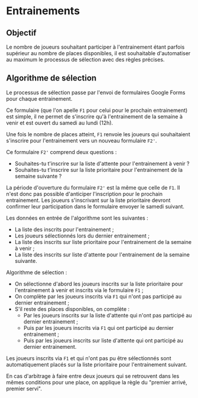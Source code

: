 # Entrainements

## Objectif

Le nombre de joueurs souhaitant participer à l'entrainement étant parfois supérieur au nombre de places disponibles, il est souhaitable d'automatiser au maximum le processus de sélection avec des règles précises.

## Algorithme de sélection

Le processus de sélection passe par l'envoi de formulaires Google Forms pour chaque entrainement.

Ce formulaire (que l'on apelle `F1` pour celui pour le prochain entrainement) est simple, il ne permet de s'inscrire qu'à l'entrainement de la semaine à venir et est ouvert du samedi au lundi (12h).

Une fois le nombre de places atteint, `F1` renvoie les joueurs qui souhaitaient s'inscrire pour l'entrainement vers un nouveau formulaire `F2'`.

Ce formulaire `F2'` comprend deux questions :

* Souhaites-tu t'inscrire sur la liste d'attente pour l'entrainement à venir ?
* Souhaites-tu t'inscrire sur la liste prioritaire pour l'entrainement de la semaine suivante ?

La période d'ouverture du formulaire `F2'` est la même que celle de `F1`. Il n'est donc pas possible d'anticiper l'inscription pour le prochain entrainement.
Les joueurs s'inscrivant sur la liste prioritaire devront confirmer leur participation dans le formulaire envoyer le samedi suivant.

Les données en entrée de l'algorithme sont les suivantes :

* La liste des inscrits pour l'entrainement ;
* Les joueurs sélectionnés lors du dernier entrainement ;
* La liste des inscrits sur liste prioritaire pour l'entrainement de la semaine à venir ;
* La liste des inscrits sur liste d'attente pour l'entrainement de la semaine suivante.

Algorithme de sélection :

* On sélectionne d'abord les joueurs inscrits sur la liste prioritaire pour l'entrainement à venir et inscrits via le formulaire `F1` ;
* On complète par les joueurs inscrits via `F1` qui n'ont pas participé au dernier entrainement ;
* S'il reste des places disponibles, on complète :
    * Par les joueurs inscrits sur la liste d'attente qui n'ont pas participé au dernier entrainement ;
    * Puis par les joueurs inscrits via `F1` qui ont participé au dernier entrainement ;
    * Puis par les joueurs inscrits sur liste d'attente qui ont participé au dernier entrainement.

Les joueurs inscrits via `F1` et qui n'ont pas pu être sélectionnés sont automatiquement placés sur la liste prioritaire pour l'entrainement suivant.

En cas d'arbitrage à faire entre deux joueurs qui se retrouvent dans les mêmes conditions pour une place, on applique la règle du "premier arrivé, premier servi".
